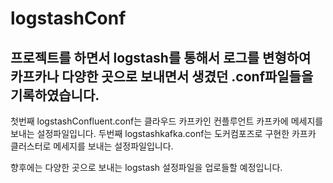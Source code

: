 # logstashConf

## 프로젝트를 하면서 logstash를 통해서 로그를 변형하여 카프카나 다양한 곳으로 보내면서 생겼던 .conf파일들을 기록하였습니다.
첫번째 logstashConfluent.conf는 클라우드 카프카인 컨플루언트 카프카에 메세지를 보내는 설정파일입니다.
두번째 logstashkafka.conf는 도커컴포즈로 구현한 카프카 클러스터로 메세지를 보내는 설정파일입니다.

향후에는 다양한 곳으로 보내는 logstash 설정파일을 업로들할 예정입니다.
